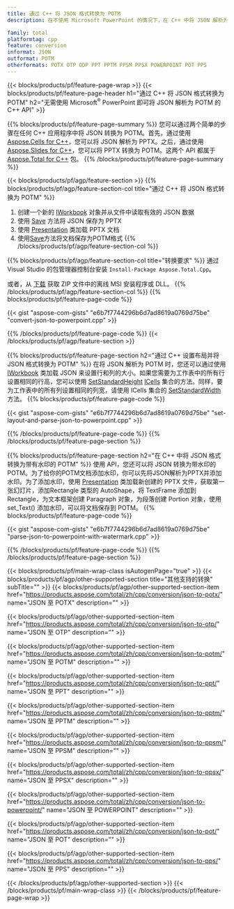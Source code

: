 ```yaml
---
title: 通过 C++ 将 JSON 格式转换为 POTM
description: 在不使用 Microsoft PowerPoint 的情况下，在 C++ 中将 JSON 解析为 POTM

family: total
platformtag: cpp
feature: conversion
informat: JSON
outformat: POTM
otherformats: POTX OTP ODP PPT PPTM PPSM PPSX POWERPOINT POT PPS
---
```

{{< blocks/products/pf/feature-page-wrap >}}
{{< blocks/products/pf/feature-page-header h1="通过 C++ 将 JSON 格式转换为 POTM" h2="无需使用 Microsoft<sup>&reg;</sup> PowerPoint 即可将 JSON 解析为 POTM 的 C++ API" >}}

{{% blocks/products/pf/feature-page-summary %}}
您可以通过两个简单的步骤在任何 C++ 应用程序中将 JSON 转换为 POTM。首先，通过使用 [Aspose.Cells for C++](https://products.aspose.com/cells/cpp/)，您可以将 JSON 解析为 PPTX。之后，通过使用 [Aspose.Slides for C++](https://products.aspose.com/slides/cpp/)，您可以将 PPTX 转换为 POTM。这两个 API 都属于 [Aspose.Total for C++](https://products.aspose.com/total/cpp/) 包。 
{{% /blocks/products/pf/feature-page-summary  %}}

{{< blocks/products/pf/agp/feature-section >}}
{{% blocks/products/pf/agp/feature-section-col title="通过 C++ 将 JSON 格式转换为 POTM" %}}
1. 创建一个新的 [IWorkbook](https://reference.aspose.com/cells/cpp/class/aspose.cells.i_workbook) 对象并从文件中读取有效的 JSON 数据
2. 使用 [Save](https://reference.aspose.com/cells/cpp/class/aspose.cells.i_workbook#a9460f52a2dec8f4bf623a4905167d997) 方法将 JSON 保存为 PPTX
3. 使用 [Presentation](https://reference.aspose.com/slides/cpp/class/aspose.slides.presentation) 类加载 PPTX 文档
4. 使用[Save](https://reference.aspose.com/slides/cpp/class/aspose.slides.presentation#afcd59ec697bf05c10f78c3869de2ec9e)方法将文档保存为POTM格式
{{% /blocks/products/pf/agp/feature-section-col %}}

{{% blocks/products/pf/agp/feature-section-col title="转换要求" %}}
通过 Visual Studio 的包管理器控制台安装 ```Install-Package Aspose.Total.Cpp```。

或者，从 [下载](https://releases.aspose.com/total/cpp) 获取 ZIP 文件中的离线 MSI 安装程序或 DLL。
{{% /blocks/products/pf/agp/feature-section-col %}}
{{% blocks/products/pf/feature-page-code %}}

{{< gist "aspose-com-gists" "e6b7f7744296b6d7ad8619a0769d75be" "convert-json-to-powerpoint.cpp" >}}



{{% /blocks/products/pf/feature-page-code %}}
{{< /blocks/products/pf/agp/feature-section >}}

{{% blocks/products/pf/feature-page-section  h2="通过 C++ 设置布局并将 JSON 格式转换为 POTM" %}}
在将 JSON 解析为 POTM 时，您还可以通过使用 [IWorkbook](https://reference.aspose.com/cells/cpp/class/aspose.cells.i_workbook) 类加载 JSON 来设置行和列的大小。如果您需要为工作表中的所有行设置相同的行高，您可以使用 [SetStandardHeight](https://reference.aspose.com/cells/cpp/class/aspose.cells.i_cell#a0b79a3163e2b601aa1b6a6a1e3f1467f ) [ICells](https://reference.aspose.com/cells/cpp/class/aspose.cells.i_cell) 集合的方法。同样，要为工作表中的所有列设置相同的列宽，请使用 ICells 集合的 [SetStandardWidth](https://reference.aspose.com/cells/cpp/class/aspose.cells.i_cell#a48f5dbccc3bf4bb9e6e882094b500bd7) 方法。
{{% blocks/products/pf/feature-page-code %}}

{{< gist "aspose-com-gists" "e6b7f7744296b6d7ad8619a0769d75be" "set-layout-and-parse-json-to-powerpoint.cpp" >}}

{{% /blocks/products/pf/feature-page-code  %}}
{{% /blocks/products/pf/feature-page-section %}}

{{% blocks/products/pf/feature-page-section  h2="在 C++ 中将 JSON 格式转换为带有水印的 POTM" %}}
使用 API，您还可以将 JSON 转换为带水印的 POTM。为了给你的POTM文档添加水印，你可以先将JSON解析为PPTX并添加水印。为了添加水印，使用 [Presentation](https://reference.aspose.com/slides/cpp/class/aspose.slides.presentation) 类加载新创建的 PPTX 文件，获取第一张幻灯片，添加Rectangle 类型的 AutoShape，将 TextFrame 添加到 Rectangle，为文本框架创建 Paragraph 对象，为段落创建 Portion 对象，使用 set_Text() 添加水印，可以将文档保存到 POTM。
{{% blocks/products/pf/feature-page-code %}}

{{< gist "aspose-com-gists" "e6b7f7744296b6d7ad8619a0769d75be" "parse-json-to-powerpoint-with-watermark.cpp" >}}

{{% /blocks/products/pf/feature-page-code  %}}
{{% /blocks/products/pf/feature-page-section %}}

{{< blocks/products/pf/main-wrap-class isAutogenPage="true" >}}
{{< blocks/products/pf/agp/other-supported-section title="其他支持的转换" subTitle="" >}}
{{< blocks/products/pf/agp/other-supported-section-item href="https://products.aspose.com/total/zh/cpp/conversion/json-to-potx/" name="JSON 至 POTX" description="" >}}

{{< blocks/products/pf/agp/other-supported-section-item href="https://products.aspose.com/total/zh/cpp/conversion/json-to-otp/" name="JSON 至 OTP" description="" >}}

{{< blocks/products/pf/agp/other-supported-section-item href="https://products.aspose.com/total/zh/cpp/conversion/json-to-potm/" name="JSON 至 POTM" description="" >}}

{{< blocks/products/pf/agp/other-supported-section-item href="https://products.aspose.com/total/zh/cpp/conversion/json-to-ppt/" name="JSON 至 PPT" description="" >}}

{{< blocks/products/pf/agp/other-supported-section-item href="https://products.aspose.com/total/zh/cpp/conversion/json-to-pptm/" name="JSON 至 PPTM" description="" >}}

{{< blocks/products/pf/agp/other-supported-section-item href="https://products.aspose.com/total/zh/cpp/conversion/json-to-ppsm/" name="JSON 至 PPSM" description="" >}}

{{< blocks/products/pf/agp/other-supported-section-item href="https://products.aspose.com/total/zh/cpp/conversion/json-to-ppsx/" name="JSON 至 PPSX" description="" >}}

{{< blocks/products/pf/agp/other-supported-section-item href="https://products.aspose.com/total/zh/cpp/conversion/json-to-powerpoint/" name="JSON 至 POWERPOINT" description="" >}}

{{< blocks/products/pf/agp/other-supported-section-item href="https://products.aspose.com/total/zh/cpp/conversion/json-to-pot/" name="JSON 至 POT" description="" >}}

{{< blocks/products/pf/agp/other-supported-section-item href="https://products.aspose.com/total/zh/cpp/conversion/json-to-pps/" name="JSON 至 PPS" description="" >}}


{{< /blocks/products/pf/agp/other-supported-section >}}
{{< /blocks/products/pf/main-wrap-class >}}
{{< /blocks/products/pf/feature-page-wrap >}}